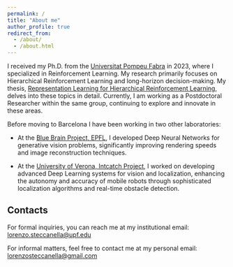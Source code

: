 ```yaml
---
permalink: /
title: "About me"
author_profile: true
redirect_from: 
  - /about/
  - /about.html
---
```


I received my Ph.D. from the [Universitat Pompeu Fabra](https://www.upf.edu/web/ai-ml) in 2023, where I specialized in Reinforcement Learning. My research primarily focuses on Hierarchical Reinforcement Learning and long-horizon decision-making. My thesis, [Representation Learning for Hierarchical Reinforcement Learning](https://www.tdx.cat/handle/10803/688366#page=35), delves into these topics in detail. Currently, I am working as a Postdoctoral Researcher within the same group, continuing to explore and innovate in these areas.

Before moving to Barcelona I have been working in two other laboratories:

- At the [Blue Brain Project, EPFL](https://bluebrain.epfl.ch/), I developed Deep Neural Networks for generative vision problems, significantly improving rendering speeds and image reconstruction techniques.
  
- At the [University of Verona, Intcatch Project](http://intcatch.eu/), I worked on developing advanced Deep Learning systems for vision and localization, enhancing the autonomy and accuracy of mobile robots through sophisticated localization algorithms and real-time obstacle detection.

## Contacts

For formal inquiries, you can reach me at my institutional email: <lorenzo.steccanella@upf.edu>

For informal matters, feel free to contact me at my personal email: <lorenzosteccanella@gmail.com>





